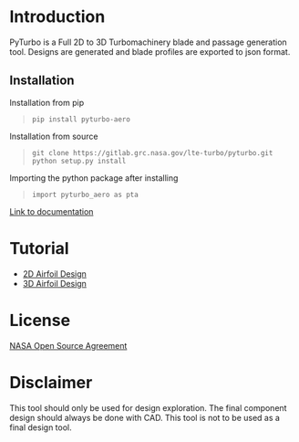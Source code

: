 # Introduction
PyTurbo is a Full 2D to 3D Turbomachinery blade and passage generation tool. Designs are generated and blade profiles are exported to json format.

## Installation 
Installation from pip
> `pip install pyturbo-aero`

Installation from source
> `git clone https://gitlab.grc.nasa.gov/lte-turbo/pyturbo.git`
> `python setup.py install`

Importing the python package after installing
> `import pyturbo_aero as pta`

[Link to documentation](https://lte-turbo.gitlab.grc.nasa.gov/pyturbo/)

# Tutorial
- [2D Airfoil Design](https://colab.research.google.com/github/nasa/pyturbo-aero/blob/main/tutorials/2D_DesignTutorial.ipynb)
- [3D Airfoil Design](https://colab.research.google.com/github/nasa/pyturbo-aero/blob/main/tutorials/2D_DesignTutorial.ipynb)

# License
[NASA Open Source Agreement](https://opensource.org/licenses/NASA-1.3)


# Disclaimer
This tool should only be used for design exploration. The final component design should always be done with CAD. This tool is not to be used as a final design tool. 
